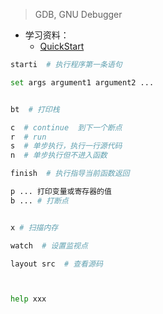 >GDB, GNU Debugger

+ 学习资料：
	+ [QuickStart](https://www.cprogramming.com/gdb.html)

```bash
starti  # 执行程序第一条语句

set args argument1 argument2 ...


bt  # 打印栈

c  # continue  到下一个断点
r  # run
s  # 单步执行，执行一行源代码
n  # 单步执行但不进入函数

finish  # 执行指导当前函数返回

p ... 打印变量或寄存器的值
b ... # 打断点


x # 扫描内存

watch  # 设置监视点

layout src  # 查看源码



help xxx
```